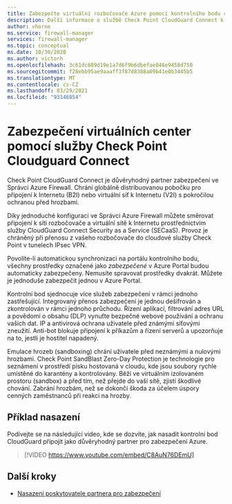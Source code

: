 ```yaml
---
title: Zabezpečte virtuální rozbočovače Azure pomocí kontrolního bodu cloudguard Connect
description: Další informace o službě Check Point CloudGuard Connect k zabezpečení virtuálních rozbočovačů Azure
author: vhorne
ms.service: firewall-manager
services: firewall-manager
ms.topic: conceptual
ms.date: 10/30/2020
ms.author: victorh
ms.openlocfilehash: 3c61dc689d19e1a7d6f9b6dbefae846e9458d750
ms.sourcegitcommit: f28ebb95ae9aaaff3f87d8388a09b41e0b3445b5
ms.translationtype: MT
ms.contentlocale: cs-CZ
ms.lasthandoff: 03/29/2021
ms.locfileid: "93146854"
---
```

# <a name="secure-virtual-hubs-using-check-point-cloudguard-connect"></a>Zabezpečení virtuálních center pomocí služby Check Point Cloudguard Connect

Check Point CloudGuard Connect je důvěryhodný partner zabezpečení ve Správci Azure Firewall. Chrání globálně distribuovanou pobočku pro připojení k Internetu (B2I) nebo virtuální síť k Internetu (V2I) s pokročilou ochranou před hrozbami. 

Díky jednoduché konfiguraci ve Správci Azure Firewall můžete směrovat připojení k síti rozbočovače a virtuální sítě k Internetu prostřednictvím služby CloudGuard Connect Security as a Service (SECaaS). Provoz je chráněný při přenosu z vašeho rozbočovače do cloudové služby Check Point v tunelech IPsec VPN.

Povolíte-li automatickou synchronizaci na portálu kontrolního bodu, všechny prostředky označené jako *zabezpečené* v Azure Portal budou automaticky zabezpečeny. Nemusíte spravovat prostředky dvakrát. Můžete je jednoduše zabezpečit jednou v Azure Portal.

Kontrolní bod sjednocuje více služeb zabezpečení v rámci jednoho zastřešující. Integrovaný přenos zabezpečení je jednou dešifrován a zkontrolován v rámci jednoho průchodu. Řízení aplikací, filtrování adres URL a povědomí o obsahu (DLP) vynuťte bezpečné webové používání a ochranu vašich dat. IP a antivirová ochrana uživatele před známými síťovými zneužití. Anti-bot blokuje připojení k příkazům a řízení serverů a upozorňuje na to, jestli je hostitel napadený.

Emulace hrozeb (sandboxing) chrání uživatele před neznámými a nulovými hrozbami. Check Point SandBlast Zero-Day Protection je technologie pro seznámení v prostředí písku hostovaná v cloudu, kde jsou soubory rychle umístěné do karantény a kontrolovány. Běží ve virtuálním izolovaném prostoru (sandbox) a před tím, než přejde do vaší sítě, zjistí škodlivé chování. Zabrání hrozbám, než se dokončí škoda za účelem úspory cenných zaměstnanců při reakci na hrozby. 

## <a name="deployment-example"></a>Příklad nasazení

Podívejte se na následující video, kde se dozvíte, jak nasadit kontrolní bod CloudGuard připojit jako důvěryhodný partner pro zabezpečení Azure.

> [!VIDEO https://www.youtube.com/embed/C8AuN76DEmU]

## <a name="next-steps"></a>Další kroky

- [Nasazení poskytovatele partnera pro zabezpečení](deploy-trusted-security-partner.md)